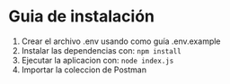 # Guia de instalación

1. Crear el archivo .env usando como guía .env.example
1. Instalar las dependencias con: ``npm install``
1. Ejecutar la aplicacion con: ``node index.js``
1. Importar la coleccion de Postman